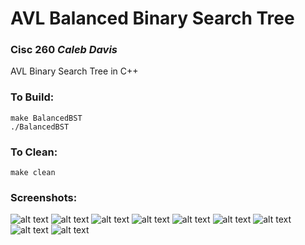 # AVL Balanced Binary Search Tree
### Cisc 260 *Caleb Davis*
AVL Binary Search Tree in C++

### To Build:
```
make BalancedBST
./BalancedBST
```

### To Clean:
```
make clean
```

### Screenshots:
![alt text](https://github.com/Khaleeb/BalancedBST/blob/main/Screenshots/pre-balanced.PNG "pre-balanced")
![alt text](https://github.com/Khaleeb/BalancedBST/blob/main/Screenshots/testLeft.PNG "right-right rotate")
![alt text](https://github.com/Khaleeb/BalancedBST/blob/main/Screenshots/testRight.PNG "left-left rotate")
![alt text](https://github.com/Khaleeb/BalancedBST/blob/main/Screenshots/testRightLeft.PNG "right-left rotate")
![alt text](https://github.com/Khaleeb/BalancedBST/blob/main/Screenshots/testLeftRight.PNG "left-right rotate")
![alt text](https://github.com/Khaleeb/BalancedBST/blob/main/Screenshots/removeNoChildren.PNG "Removing No Kids")
![alt text](https://github.com/Khaleeb/BalancedBST/blob/main/Screenshots/removeOneKid.PNG "Remove One Kid")
![alt text](https://github.com/Khaleeb/BalancedBST/blob/main/Screenshots/removeTwoKids.PNG "Remove Two Kids")
![alt text](https://github.com/Khaleeb/BalancedBST/blob/main/Screenshots/FindandRemoveStudent.PNG "Larger file: find and remove student")
